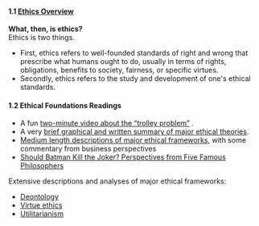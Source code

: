 #### 1.1  [Ethics Overview](https://www.scu.edu/ethics/ethics-resources/ethical-decision-making/what-is-ethics/)
**What, then, is ethics?** <br>
Ethics is two things. 
- First, ethics refers to well-founded standards of right and wrong that prescribe what humans ought to do, usually in terms of rights, obligations, benefits to society, fairness, or specific virtues.
- Secondly, ethics refers to the study and development of one's ethical standards.

#### 1.2 Ethical Foundations Readings
- A fun [two-minute video about the “trolley problem”](https://www.youtube.com/watch?v=vfIdNV22LQM) .
- A very [brief graphical and written summary of major ethical theories](http://www.ethicsupdates.net/theories/index.shtml).
- [Medium length descriptions of major ethical frameworks](https://saylordotorg.github.io/text_law-for-entrepreneurs/s05-02-major-ethical-perspectives.html), with some commentary from business perspectives
- [Should Batman Kill the Joker?  Perspectives from Five Famous Philosophers](https://comicsalliance.com/batman-kill-joker-philosophy/)

Extensive descriptions and analyses of major ethical frameworks:

- [Deontology](https://plato.stanford.edu/entries/ethics-deontological/)
- [Virtue ethics](https://plato.stanford.edu/entries/ethics-virtue/)
- [Utilitarianism](https://plato.stanford.edu/entries/consequentialism/)  


